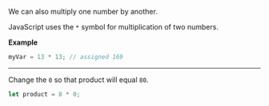 We can also multiply one number by another.

JavaScript uses the `*` symbol for multiplication of two numbers.

**Example**

```js
myVar = 13 * 13; // assigned 169
```

------

Change the `0` so that product will equal `80`.

```js
let product = 8 * 0;
```

